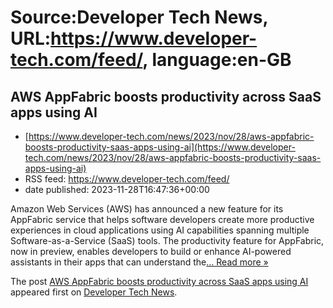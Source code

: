 # Source:Developer Tech News, URL:https://www.developer-tech.com/feed/, language:en-GB

## AWS AppFabric boosts productivity across SaaS apps using AI
 - [https://www.developer-tech.com/news/2023/nov/28/aws-appfabric-boosts-productivity-saas-apps-using-ai](https://www.developer-tech.com/news/2023/nov/28/aws-appfabric-boosts-productivity-saas-apps-using-ai)
 - RSS feed: https://www.developer-tech.com/feed/
 - date published: 2023-11-28T16:47:36+00:00

<p>Amazon Web Services (AWS) has announced a new feature for its AppFabric service that helps software developers create more productive experiences in cloud applications using AI capabilities spanning multiple Software-as-a-Service (SaaS) tools. The productivity feature for AppFabric, now in preview, enables developers to build or enhance AI-powered assistants in their apps that can understand the<a class="excerpt-read-more" href="https://www.developer-tech.com/news/2023/nov/28/aws-appfabric-boosts-productivity-saas-apps-using-ai/" title="ReadAWS AppFabric boosts productivity across SaaS apps using AI">... Read more &#187;</a></p>
<p>The post <a href="https://www.developer-tech.com/news/2023/nov/28/aws-appfabric-boosts-productivity-saas-apps-using-ai/">AWS AppFabric boosts productivity across SaaS apps using AI</a> appeared first on <a href="https://www.developer-tech.com">Developer Tech News</a>.</p>

